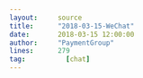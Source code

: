 ```yaml
---
layout:     source 
title:      "2018-03-15-WeChat"
date:       2018-03-15 12:00:00
author:     "PaymentGroup"
lines:      279 
tag:		  [chat]
---
```


